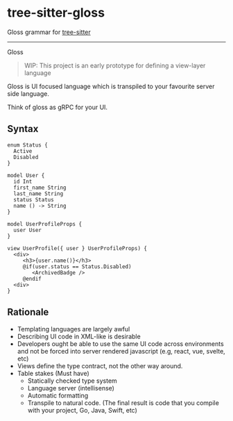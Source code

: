 # tree-sitter-gloss

Gloss grammar for [tree-sitter](https://github.com/tree-sitter/tree-sitter)

---
Gloss

> WIP: This project is an early prototype for defining a view-layer language

Gloss is UI focused language which is transpiled to your favourite server side language. 

Think of gloss as gRPC for your UI.


## Syntax

```
enum Status {
  Active
  Disabled
}

model User {
  id Int
  first_name String
  last_name String
  status Status
  name () -> String
}

model UserProfileProps {
  user User
}

view UserProfile({ user } UserProfileProps) {
  <div>
     <h3>{user.name()}</h3>
     @if(user.status == Status.Disabled)
        <ArchivedBadge />
     @endif
  <div>
}
```
## Rationale
- Templating languages are largely awful
- Describing UI code in XML-like is desirable
- Developers ought be able to use the same UI code across environments and not be forced into server rendered javascript (e.g, react, vue, svelte, etc)
- Views define the type contract, not the other way around. 
- Table stakes (Must have)
  - Statically checked type system
  - Language server (intellisense)
  - Automatic formatting
  - Transpile to natural code. (The final result is code that you compile with your project, Go, Java, Swift, etc)


